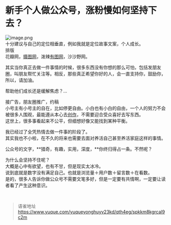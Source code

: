 # 新手个人做公众号，涨粉慢如何坚持下去？
![image.png](https://cdn.nlark.com/yuque/0/2023/png/1572912/1682860085218-5293731f-f3e1-409f-bc25-ab93206b2e87.png#averageHue=%23eeeeee&clientId=u0610fdc8-e116-4&from=paste&height=66&id=ub63557ae&originHeight=131&originWidth=725&originalType=binary&ratio=2&rotation=0&showTitle=false&size=25124&status=done&style=none&taskId=u8a17d6d6-6ec6-491b-8f24-a45bf58cbb8&title=&width=362.5)  
十分建议与自己的定位相垂直，例如我就是定位故事文案，个人成长。  
排版  
花瓣网，[摄图网](https://www.zhihu.com/search?q=%E6%91%84%E5%9B%BE%E7%BD%91&search_source=Entity&hybrid_search_source=Entity&hybrid_search_extra=%7B%22sourceType%22%3A%22answer%22%2C%22sourceId%22%3A1082361294%7D)，泼辣[有图网](https://www.zhihu.com/search?q=%E6%9C%89%E5%9B%BE%E7%BD%91&search_source=Entity&hybrid_search_source=Entity&hybrid_search_extra=%7B%22sourceType%22%3A%22answer%22%2C%22sourceId%22%3A1082361294%7D)，沙沙野网。

其实当你真正去做一件事情的时候，很多东西没有你想的那么可怕，包括发朋友圈，叫朋友帮忙关注等。相反，那些真正希望你好的人，会一直支持你，鼓励你，所以，请加油。

帮助他们成长还是缓解焦虑？…

接广告，朋友圈推广，约稿  
小号主有小号主的自在，比如停更自由。小白也有小白的自由，一个人的努力不会被很多人围观，最能遵从本心去[创作](https://www.zhihu.com/search?q=%E5%88%9B%E4%BD%9C&search_source=Entity&hybrid_search_source=Entity&hybrid_search_extra=%7B%22sourceType%22%3A%22answer%22%2C%22sourceId%22%3A1281910807%7D)，不需要迎合受众喜好去写东西。  
这世上，很多事看起来不公平，但细想好像又能找到某种平衡。

我已经过了全凭热情去做一件事的阶段了。  
其实我也不小啦，在不久的将来也需要去面对养活自己甚至养活家庭这样的事情。

公众号的文字，**猎奇，有趣，实用，深度，**你终归得占一条。不然呢？

为什么会坚持不住呢？  
大概是心中有欲望，也有不甘，但是现实太冰冷。  
说到底就是数字没有满足自己。也就是浏览量＋用户数＋留言数＋在看数。  
是的，很多人告诉你做公众号不需要文笔多好，但是一定要有共情啊，一定要让读者看了产生这种意识。

<br>
  
> 语雀地址 https://www.yuque.com/yuqueyonghuyv23kd/qth4eg/spkkm8kgrcal9c2m